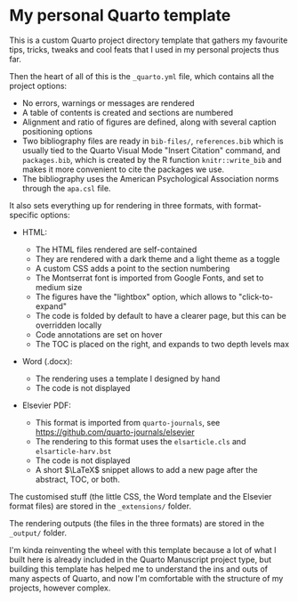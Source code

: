 # My personal Quarto template

This is a custom Quarto project directory template that gathers my favourite tips, tricks, tweaks and cool feats that I used in my personal projects thus far. 



Then the heart of all of this is the `_quarto.yml` file, which contains all the project options:

- No errors, warnings or messages are rendered
- A table of contents is created and sections are numbered
- Alignment and ratio of figures are defined, along with several caption positioning options
- Two bibliography files are ready in `bib-files/`, `references.bib` which is usually tied to the Quarto Visual Mode "Insert Citation" command, and `packages.bib`, which is created by the R function `knitr::write_bib` and makes it more convenient to cite the packages we use.
- The bibliography uses the American Psychological Association norms through the `apa.csl` file.

It also sets everything up for rendering in three formats, with format-specific options:

- HTML: 
    - The HTML files rendered are self-contained
    - They are rendered with a dark theme and a light theme as a toggle
    - A custom CSS adds a point to the section numbering
    - The Montserrat font is imported from Google Fonts, and set to medium size
    - The figures have the "lightbox" option, which allows to "click-to-expand"
    - The code is folded by default to have a clearer page, but this can be overridden locally
    - Code annotations are set on hover
    - The TOC is placed on the right, and expands to two depth levels max

- Word (.docx):
    - The rendering uses a template I designed by hand
    - The code is not displayed

- Elsevier PDF:
    - This format is imported from `quarto-journals`, see <https://github.com/quarto-journals/elsevier>
    - The rendering to this format uses the `elsarticle.cls` and `elsarticle-harv.bst`
    - The code is not displayed
    - A short $\LaTeX$ snippet allows to add a new page after the abstract, TOC, or both.

The customised stuff (the little CSS, the Word template and the Elsevier format files) are stored in the `_extensions/` folder.

The rendering outputs (the files in the three formats) are stored in the `_output/` folder.

I'm kinda reinventing the wheel with this template because a lot of what I built here is already included in the Quarto Manuscript project type, but building this template has helped me to understand the ins and outs of many aspects of Quarto, and now I'm comfortable with the structure of my projects, however complex.